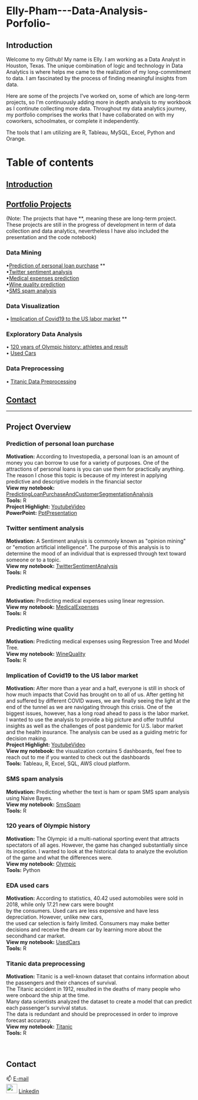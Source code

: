 # Elly-Pham---Data-Analysis-Porfolio-

## Introduction 
Welcome to my Github! My name is Elly. I am working as a Data Analyst in Houston, Texas. The unique combination of logic and technology in Data Analytics is where helps me came to the realization of my long-commitment to data. I am fascinated by the process of finding meaningful insights from data. 

Here are some of the projects I've worked on, some of which are long-term projects, so I'm continuously adding more in depth analysis to my workbook as I continute collecting more data. Throughout my data analytics journey, my portfolio comprises the works that I have collaborated on with my coworkers, schoolmates, or complete it independently.

The tools that I am utilizing are R, Tableau, MySQL, Excel, Python and Orange. 
     
# Table of contents     
 ## [Introduction](#Introduction) <br/>
 ## [Portfolio Projects](#Portfolio-Projects) <br/>
 (Note: The projects that have \**, meaning these are long-term project. These projects are still in the progress of development in term of data collection and data analytics, nevertheless I have also included the presentation and the code notebook)
   ### Data Mining
   •[Prediction of personal loan purchase](#Prediction-of-personal-loan-purchase) **  <br> 
   •[Twitter sentiment analysis](#Twitter-sentiment-analysis) <br/>
   •[Medical expenses prediction](#Predicting-medical-expenses) <br/>
   •[Wine quality prediction](#Predicting-wine-quality) <br/>
   •[SMS spam analysis](#SMS-spam-analysis) <br>
   
   ### Data Visualization
   • [Implication of Covid19 to the US labor market](#Implication-of-Covid19-to-the-U.S-labor-market) **  <br> 

   ### Exploratory Data Analysis
   • [120 years of Olympic history: athletes and result](#120-years-of-Olympic-history) <br/>
   • [Used Cars](#EDA-used-cars) <br/>
   
   ### Data Preprocessing
   • [Titanic Data Preprocessing](#Titanic-data-preprocessing)


 ## [Contact](#Contact) <br>

 
----
## Project Overview

### Prediction of personal loan purchase 
   **Motivation:** <span>  According to Investopedia, a personal loan is an amount of money you can borrow to use for a variety of purposes. One of the attractions of personal loans is you can use them for practically anything. The reason I chose this topic is because of my interest in applying predictive and descriptive models in the financial sector <span>  <br>
   **View my notebook:** [PredictingLoanPurchaseAndCustomerSegmentationAnalysis](https://github.com/Ellypham92/Prediction-of-Personal-Loan-Purchase-Customer-Segmentation-Analysis/blob/main/ProjectCode.R)<br>
   **Tools:** R <br>
   **Project Highlight:** [YoutubeVideo](https://www.youtube.com/watch?v=CM71NL_BHHc) <br>
   **PowerPoint:** [PptPresentation](https://github.com/Ellypham92/Prediction-of-Personal-Loan-Purchase-Customer-Segmentation-Analysis/blob/main/Team3-ProjectPresentation.pptx)
     
 ### Twitter sentiment analysis
   **Motivation:** <span> A Sentiment analysis is commonly known as "opinion mining" or "emotion artificial intelligence". The purpose of this analysis                             is to determine the mood of an individual that is expressed through text toward someone or to a topic. <span>  <br>
   **View my notebook:** [TwitterSentimentAnalysis](https://github.com/Ellypham92/Twitter-Sentiment-Analysis-using-R)  <br>
   **Tools:** R

### Predicting medical expenses
   **Motivation:** <span> Predicting medical expenses using linear regression. <span>  <br>
   **View my notebook:** [MedicalExpenses](https://github.com/Ellypham92/Data-Mining-using-R-Python/blob/main/LR-Medical-Expenses.R)  <br>
   **Tools:** R
     
### Predicting wine quality
   **Motivation:** <span> Predicting medical expenses using Regression Tree and Model Tree. <span>  <br>
   **View my notebook:** [WineQuality](https://github.com/Ellypham92/Data-Mining-using-R-Python/blob/main/Regression-Wine-Quality.R)  <br>
   **Tools:** R
     
### Implication of Covid19 to the US labor market
   **Motivation:** <span> After more than a year and a half, everyone is still in shock of how much impacts that Covid has brought on to all of us. After getting hit and suffered by different COVID waves, we are finally seeing the light at the end of the tunnel as we are navigating through this crisis. One of the biggest issues, however, has a long road ahead to pass is the labor market. I wanted to use the analysis to provide a big picture and offer truthful insights as well as the challenges of post pandemic for U.S. labor market and the health insurance. The analysis can be used as a guiding metric for decision making. <span>  <br>
   **Project Highlight:** [YoutubeVideo](https://www.youtube.com/watch?v=fF28YtMubZ4) <br>
   **View my notebook:**  the visualization contains 5 dashboards, feel free to reach out to me if you wanted to check out the dashboards  <br>
   **Tools:** <span> Tableau, R, Excel, SQL, AWS cloud platform. <span>    

 ### SMS spam analysis
   **Motivation:** <span> Predicting whether the text is ham or spam SMS spam analysis using Naive Bayes. <span>  <br>
   **View my notebook:** [SmsSpam](https://github.com/Ellypham92/Data-Mining-using-R-Python/blob/main/SMS-spam-analysis.R)  <br>
   **Tools:** R
     
 ### 120 years of Olympic history
   **Motivation:** <span> The Olympic id a multi-national sporting event that attracts spectators of all ages. However, the game has changed                                       substantially since its inception. I wanted to look at the historical data to analyze the evolution of the game 
                          and what the differences were. <span>  <br>
   **View my notebook:** [Olympic](https://github.com/Ellypham92/EDA_Olympic_2016) <br>
   **Tools:** Python

### EDA used cars 
   **Motivation:** <span> According to statistics, 40.42 used automobiles were sold in 2018, while only 17.21 new cars were bought <br>
                 by the consumers. Used cars are less expensive and have less depreciation. However, unlike new cars, <br>
                 the used car selection is fairly limited. Consumers may make better decisions and receive the dream car by 
                 learning more about the secondhand car market. <span>  <br>
   **View my notebook:** [UsedCars](https://github.com/Ellypham92/Data-Mining-using-R-Python/blob/main/EDA-Used-Cars.R)  <br>
   **Tools:** R

### Titanic data preprocessing
  **Motivation:** <span> Titanic is a well-known dataset that contains information about the passengers and their chances of survival. <br>
                 The Titanic accident in 1912, resulted in the deaths of many people who were onboard the ship at the time. <br>
                 Many data scientists analyzed the dataset to create a model that can predict each passenger's survival status. <br>
                 The data is redundant and should be preprocessed in order to improve forecast accuracy. <span>  <br>
   **View my notebook:** [Titanic](https://github.com/Ellypham92/Data-Mining-using-R-Python/blob/main/DP-Titanice-Data.R)  <br>
   **Tools:** R
<br>  
<br>

## Contact 
   :mailbox: [E-mail](ellyppham@gmail.com) <br>
  <img src="https://user-images.githubusercontent.com/64395120/163016378-900424c7-e793-4694-8bfc-66677b1caf03.png" width="30" height="25">
            [Linkedin](https://www.linkedin.com/in/elly-pham-15018193/)
